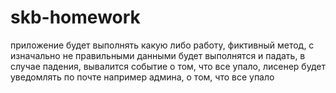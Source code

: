 # skb-homework

приложение будет выполнять какую либо работу, фиктивный метод, с изначально не правильными данными будет выполнятся 
и падать, в случае падения, вывалится  событие о том, что все упало, 
лисенер будет уведомлять по почте например админа, о том, что все упало